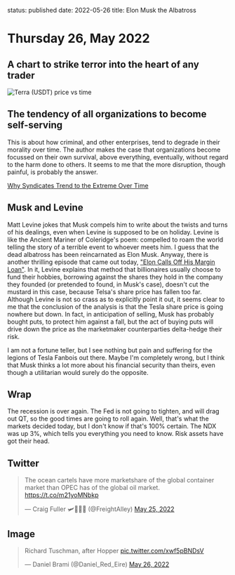 status: published
date: 2022-05-26
title: Elon Musk the Albatross

# Thursday 26, May 2022

## A chart to strike terror into the heart of any trader

![Terra (USDT) price vs time](https://compoundadvisors.com/wp-content/uploads/2022/05/terra-5-25.png)

## The tendency of all organizations to become self-serving

This is about how criminal, and other enterprises, tend to degrade in their morality over time.
The author makes the case that organizations become focussed on their own survival, above everything, eventually, without regard to the harm done to others.
It seems to me that the more disruption, though painful, is probably the answer.

[Why Syndicates Trend to the Extreme Over Time](https://theethicalskeptic.substack.com/p/why-syndicates-trend-to-the-extreme?s=r&utm_campaign=post&utm_medium=email)

## Musk and Levine

Matt Levine jokes that Musk compels him to write about the twists and turns of his dealings, even when Levine is supposed to be on holiday.
Levine is like the Ancient Mariner of Coleridge's poem: compelled to roam the world telling the story of a terrible event to whoever meets him.
I guess that the dead albatross has been reincarnated as Elon Musk.
Anyway, there is another thrilling episode that came out today, ["Elon Calls Off His Margin Loan"](https://www.bloomberg.com/opinion/articles/2022-05-26/elon-called-off-his-margin-loan).
In it, Levine explains that method that billionaires usually choose to fund their hobbies, borrowing against the shares they hold in the 
company they founded (or pretended to found, in Musk's case), doesn't cut the mustard in this case, because Telsa's share price has fallen too far.
Although Levine is not so crass as to explicitly point it out, it seems clear to me that the conclusion of the analysis is that 
the Tesla share price is going nowhere but down.
In fact, in anticipation of selling, Musk has probably bought puts, to protect him against a fall, but the act of buying puts will drive down the price as the marketmaker counterparties delta-hedge their risk.

I am not a fortune teller, but I see nothing but pain and suffering for the legions of Tesla Fanbois out there.
Maybe I'm completely wrong, but I think that Musk thinks a lot more about his financial security than theirs, 
even though a utilitarian would surely do the opposite.

## Wrap

The recession is over again.
The Fed is not going to tighten, and will drag out QT, so the good times are going to roll again.
Well, that's what the markets decided today, but I don't know if that's 100% certain.
The NDX was up 3%, which tells you everything you need to know. 
Risk assets have got their head.

## Twitter

<blockquote class="twitter-tweet"><p lang="en" dir="ltr">The ocean cartels have more marketshare of the global container market than OPEC has of the global oil market. <a href="https://t.co/m21yoMNbkp">https://t.co/m21yoMNbkp</a></p>&mdash; Craig Fuller 🛩🚛🇺🇦 (@FreightAlley) <a href="https://twitter.com/FreightAlley/status/1529262250518687745?ref_src=twsrc%5Etfw">May 25, 2022</a></blockquote> <script async src="https://platform.twitter.com/widgets.js" charset="utf-8"></script> 

## Image

<blockquote class="twitter-tweet"><p lang="da" dir="ltr">Richard Tuschman, after Hopper <a href="https://t.co/xwf5pBNDsV">pic.twitter.com/xwf5pBNDsV</a></p>&mdash; Daniel Brami (@Daniel_Red_Eire) <a href="https://twitter.com/Daniel_Red_Eire/status/1529875645832077313?ref_src=twsrc%5Etfw">May 26, 2022</a></blockquote> <script async src="https://platform.twitter.com/widgets.js" charset="utf-8"></script> 
